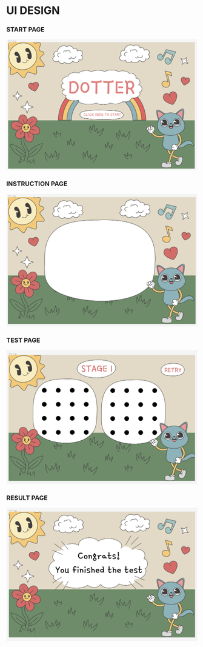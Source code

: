 # UI DESIGN

### START PAGE
![Screenshot](dotter-start-page.png)

### INSTRUCTION PAGE
![Screenshot](dotter-instruction-page.png)

### TEST PAGE
![Screenshot](dotter-test-page.png)

### RESULT PAGE
![Screenshot](dotter-result-page.png)
